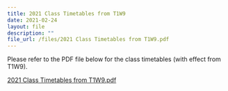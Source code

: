 ```yaml
---
title: 2021 Class Timetables from T1W9
date: 2021-02-24
layout: file
description: ""
file_url: /files/2021 Class Timetables from T1W9.pdf
---
```



  Please refer to the PDF file below for the class timetables (with effect from T1W9).  
  
[2021 Class Timetables from T1W9.pdf](https://www-bpghs-moe-edu-sg-admin.cwp.sg/qql/slot/u148/BPGHS%202021/Announcements%20&%20Updates/2021%20Class%20Timetables%20from%20T1W9.pdf)
